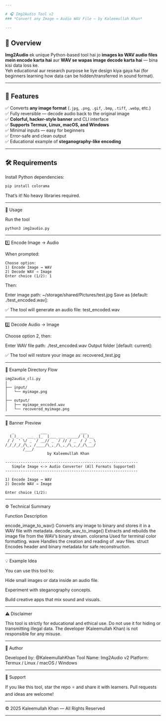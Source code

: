 ```yaml
---

# 🎧 Img2Audio Tool v2  
### *Convert any Image ↔ Audio WAV File — by Kaleemullah Khan*

---
```


## 🧩 Overview  
**Img2Audio** ek unique Python-based tool hai jo **images ko WAV audio files mein encode karta hai** aur **WAV se wapas image decode karta hai** — bina kisi data loss ke.  
Yeh educational aur research purpose ke liye design kiya gaya hai (for beginners learning how data can be hidden/transferred in sound format).

---

## 🌈 Features  
✅ Converts **any image format** (`.jpg`, `.png`, `.gif`, `.bmp`, `.tiff`, `.webp`, etc.)  
✅ Fully reversible — decode audio back to the original image  
✅ **Colorful, hacker-style banner** and CLI interface  
✅ **Supports Termux, Linux, macOS, and Windows**  
✅ Minimal inputs — easy for beginners  
✅ Error-safe and clean output  
✅ Educational example of **steganography-like encoding**

---

## 🛠️ Requirements  
Install Python dependencies:

```bash
pip install colorama
```

That’s it! No heavy libraries required.


---

🚀 Usage

Run the tool
```
python3 img2audio.py
```

---

1️⃣ Encode Image → Audio

When prompted:
```
Choose option:
1) Encode Image → WAV
2) Decode WAV → Image
Enter choice (1/2): 1
```

Then:

Enter image path: ~/storage/shared/Pictures/test.jpg
Save as [default: ./test_encoded.wav]:

✅ The tool will generate an audio file:
test_encoded.wav


---

2️⃣ Decode Audio → Image

Choose option 2, then:

Enter WAV file path: ./test_encoded.wav
Output folder [default: current]:

✅ The tool will restore your image as:
recovered_test.jpg


---

📂 Example Directory Flow

```
img2audio_cli.py
│
├── input/
│   └── myimage.png
│
├── output/
│   ├── myimage_encoded.wav
│   └── recovered_myimage.png
```
---

🎨 Banner Preview

```
   _            ___               ___
  (_)_ _  ___ _|_  |___ ___ _____/ (_)__
 / /  ' \/ _ `/ __// _ `/ // / _  / / _ \
/_/_/_/_/\_, /____/\_,_/\_,_/\_,_/_/\___/
        /___/
                   by Kaleemullah Khan

------------------------------------------------------------
   Simple Image <-> Audio Converter (All Formats Supported)
------------------------------------------------------------

1) Encode Image → WAV
2) Decode WAV → Image

Enter choice (1/2):
```

---

⚙️ Technical Summary

Function	Description

encode_image_to_wav()	Converts any image to binary and stores it in a WAV file with metadata.
decode_wav_to_image()	Extracts and rebuilds the image file from the WAV’s binary stream.
colorama	Used for terminal color formatting.
wave	Handles the creation and reading of .wav files.
struct	Encodes header and binary metadata for safe reconstruction.



---

💡 Example Idea

You can use this tool to:

Hide small images or data inside an audio file.

Experiment with steganography concepts.

Build creative apps that mix sound and visuals.



---

⚠️ Disclaimer

This tool is strictly for educational and ethical use.
Do not use it for hiding or transmitting illegal data.
The developer (Kaleemullah Khan) is not responsible for any misuse.


---

🧠 Author

Developed by: @KaleemullahKhan
Tool Name: Img2Audio v2
Platform: Termux / Linux / macOS / Windows


---

🌟 Support

If you like this tool, star the repo ⭐ and share it with learners.
Pull requests and ideas are welcome!


---

© 2025 Kaleemullah Khan — All Rights Reserved

---
